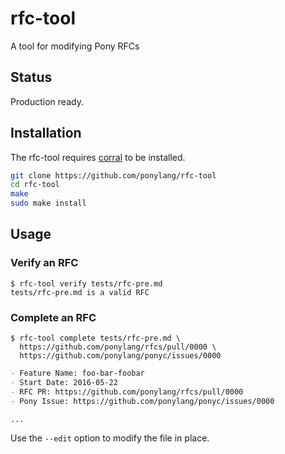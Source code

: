 # rfc-tool


A tool for modifying Pony RFCs

## Status

Production ready.

## Installation

The rfc-tool requires [corral](https://github.com/ponylang/corral) to be installed.

```bash
git clone https://github.com/ponylang/rfc-tool
cd rfc-tool
make
sudo make install
```

## Usage

### Verify an RFC

```console
$ rfc-tool verify tests/rfc-pre.md
tests/rfc-pre.md is a valid RFC
```

### Complete an RFC

```console
$ rfc-tool complete tests/rfc-pre.md \
  https://github.com/ponylang/rfcs/pull/0000 \
  https://github.com/ponylang/ponyc/issues/0000
```

```markdown
- Feature Name: foo-bar-foobar
- Start Date: 2016-05-22
- RFC PR: https://github.com/ponylang/rfcs/pull/0000
- Pony Issue: https://github.com/ponylang/ponyc/issues/0000

...
```

Use the `--edit` option to modify the file in place.

